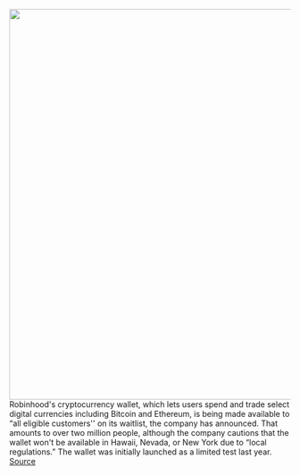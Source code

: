 <img src='https://cdn.vox-cdn.com/thumbor/0GAs0xOLCwyMhD3YuRjKhGaZJHg=/0x0:627x418/1200x800/filters:focal(264x159:364x259)/cdn.vox-cdn.com/uploads/chorus_image/image/70725320/Blog_Header_WalletTransfers_1.0.jpg' width='700px' /><br/>
Robinhood's cryptocurrency wallet, which lets users spend and trade select digital currencies including Bitcoin and Ethereum, is being made available to “all eligible customers'' on its waitlist, the company has announced. That amounts to over two million people, although the company cautions that the wallet won't be available in Hawaii, Nevada, or New York due to “local regulations.” The wallet was initially launched as a limited test last year.
<a href='https://www.theverge.com/2022/4/8/23016270/robinhood-crypto-wallet-waitlist-open'> Source <a/>